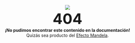 <center>
	<img src="https://i.gifer.com/45y2.gif"><br>
	<font size=30><b>404</b></font><br>
	<b>¡No pudimos encontrar este contenido en la documentación!</b><br> Quizás sea producto del <a href="https://es.wikipedia.org/wiki/Falsos_recuerdos">Efecto Mandela</a>.
</center>